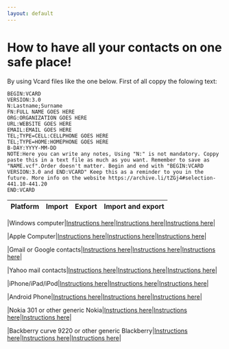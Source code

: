 ```yaml
---
layout: default
---
```



# How to have all your contacts on one safe place!


By using Vcard files like the one below. First of all coppy the folowing text:

```
BEGIN:VCARD
VERSION:3.0
N:Lastname;Surname
FN:FULL NAME GOES HERE
ORG:ORGANIZATION GOES HERE
URL:WEBSITE GOES HERE
EMAIL:EMAIL GOES HERE
TEL;TYPE=CELL:CELLPHONE GOES HERE
TEL;TYPE=HOME:HOMEPHONE GOES HERE
B-DAY:YYYY-MM-DD
NOTE:Here you can write any notes, Using "N:" is not mandatory. Coppy paste this in a text file as much as you want. Remember to save as "NAME.vcf".Order doesn't matter. Begin and end with "BEGIN:VCARD VERSION:3.0 and END:VCARD" Keep this as a reminder to you in the future. More info on the website https://archive.li/tZGj4#selection-441.10-441.20
END:VCARD
```



|Platform      | Import      | Export      | Import and export|
|---|---|---|---|

|Windows computer|[Instructions here]()|[Instructions here]()|[Instructions here](https://www.howtogeek.com/173688/how-to-export-a-contact-to-and-import-a-contact-from-a-vcard-.vcf-file-in-outlook-2013/)|

|Apple Computer|[Instructions here](https://support.apple.com/guide/contacts/import-contacts-adrbk1457/mac)|[Instructions here](https://support.apple.com/guide/contacts/export-and-archive-contacts-adrbdcfd32e6/mac)|[Instructions here]()|

|Gmail or Google contacts|[Instructions here]()|[Instructions here]()|[Instructions here](http://www.techfleece.com/2013/09/13/how-to-import-multiple-vcards-vcf-files-into-gmail-or-outlook/
)|

|Yahoo mail contacts|[Instructions here]()|[Instructions here]()|[Instructions here](https://www.wikihow.com/Export-Contacts-from-Yahoo)|

|iPhone/iPad/iPod|[Instructions here](https://www.techwalla.com/articles/how-to-import-vcf-to-an-iphone)|[Instructions here](https://www.imobie.com/support/export-iphone-contacts-to-vcard.htm
)|[Instructions here]()|

|Android Phone|[Instructions here]()|[Instructions here]()|[Instructions here]()|

|Nokia 301 or other generic Nokia|[Instructions here](https://www.lambrospetrou.com/articles/nokia-symbian-s40-contacts-transfer/)|[Instructions here]()|[Instructions here]()|

|Backberry curve 9220 or other generic Blackberry|[Instructions here](https://mobiletrans.wondershare.com/contacts/import-vcf-to-blackberry.html)|[Instructions here]()|[Instructions here]()|


